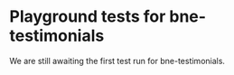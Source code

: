 # Playground tests for bne-testimonials
We are still awaiting the first test run for bne-testimonials.
